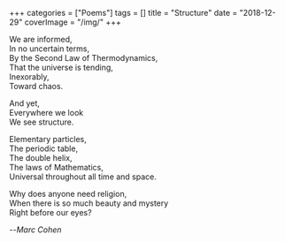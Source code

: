+++
categories = ["Poems"]
tags = []
title = "Structure"
date = "2018-12-29"
coverImage = "/img/"
+++

We are informed,  
In no uncertain terms,  
By the Second Law of Thermodynamics,  
That the universe is tending,  
Inexorably,  
Toward chaos.  
<!--more-->

And yet,  
Everywhere we look  
We see structure.  

Elementary particles,  
The periodic table,  
The double helix,  
The laws of Mathematics,  
Universal throughout all time and space.  

Why does anyone need religion,  
When there is so much beauty and mystery  
Right before our eyes?  

--<cite>Marc Cohen</cite>  
